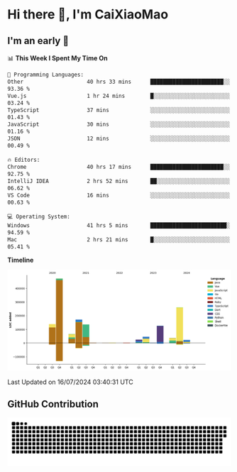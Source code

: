 # Hi there 👋, I'm CaiXiaoMao

## I'm an early 🐤
<!--START_SECTION:waka-->
📊 **This Week I Spent My Time On** 

```text
💬 Programming Languages: 
Other                    40 hrs 33 mins      ███████████████████████░░   93.36 % 
Vue.js                   1 hr 24 mins        █░░░░░░░░░░░░░░░░░░░░░░░░   03.24 % 
TypeScript               37 mins             ░░░░░░░░░░░░░░░░░░░░░░░░░   01.43 % 
JavaScript               30 mins             ░░░░░░░░░░░░░░░░░░░░░░░░░   01.16 % 
JSON                     12 mins             ░░░░░░░░░░░░░░░░░░░░░░░░░   00.49 % 

🔥 Editors: 
Chrome                   40 hrs 17 mins      ███████████████████████░░   92.75 % 
IntelliJ IDEA            2 hrs 52 mins       ██░░░░░░░░░░░░░░░░░░░░░░░   06.62 % 
VS Code                  16 mins             ░░░░░░░░░░░░░░░░░░░░░░░░░   00.63 % 

💻 Operating System: 
Windows                  41 hrs 5 mins       ████████████████████████░   94.59 % 
Mac                      2 hrs 21 mins       █░░░░░░░░░░░░░░░░░░░░░░░░   05.41 % 
```

**Timeline**

![Lines of Code chart](https://raw.githubusercontent.com/caixiaomao/caixiaomao/main/assets/bar_graph.png)


 Last Updated on 16/07/2024 03:40:31 UTC
<!--END_SECTION:waka-->

## GitHub Contribution
<picture>
  <source media="(prefers-color-scheme: dark)" srcset="/dist/snake/github-contribution-grid-snake-dark.svg" />
  <source media="(prefers-color-scheme: light)" srcset="/dist/snake/github-contribution-grid-snake.svg" />
  <img alt="github contribution grid snake animation" src="/dist/snake/github-contribution-grid-snake.svg" />
</picture>
